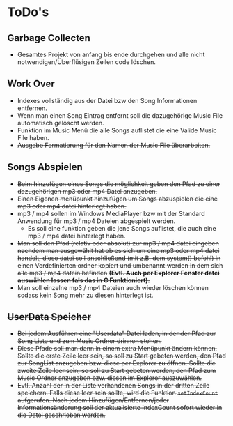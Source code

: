# ToDo's

## Garbage Collecten
* Gesamtes Projekt von anfang bis ende durchgehen und alle nicht notwendigen/Überflüsigen Zeilen code löschen.

## Work Over
* Indexes vollständig aus der Datei bzw den Song Informationen entfernen.
* Wenn man einen Song Eintrag entfernt soll die dazugehörige Music File automatisch gelöscht werden.
* Funktion im Music Menü die alle Songs auflistet die eine Valide Music File haben.
* ~~Ausgabe Formatierung für den Namen der Music File überarbeiten.~~

## Songs Abspielen
* ~~Beim hinzufügen eines Songs die möglichkeit geben den Pfad zu einer dazugehörigen mp3 oder mp4 Datei anzugeben.~~
* ~~Einen Eigenen menüpunkt hinzufügen um Songs abzuspielen die eine mp3 oder mp4 datei hinterlegt haben.~~
* mp3 / mp4 sollen im Windows MediaPlayer bzw mit der Standard Anwendung für mp3 / mp4 Dateien abgespielt werden.
  * Es soll eine funktion geben die jene Songs auflistet, die auch eine mp3 / mp4 datei hinterlegt haben.
* ~~Man soll den Pfad (relativ oder absolut) zur mp3 / mp4 datei eingeben nachdem man ausgewählt hat ob es sich um eine mp3 oder mp4 datei handelt, diese datei soll anschließend (mit z.B. dem system() befehl) in einen~~ 
~~Vordefinierten ordner kopiert und umbenannt werden in dem sich alle mp3 / mp4 datein befinden~~ __~~(Evtl. Auch per Explorer Fenster datei auswählen lassen fals das in C Funktioniert).~~__
* Man soll einzelne mp3 / mp4 Dateien auch wieder löschen können sodass kein Song mehr zu diesen hinterlegt ist.

## ~~UserData Speicher~~
* ~~Bei jedem Ausführen eine "Userdata" Datei laden, in der der Pfad zur Song Liste und zum Music Ordner drinnen stehen.~~
* ~~Diese Pfade soll man dann in einem extra Menüpunkt ändern können. Sollte die erste Zeile leer sein, so soll zu Start gebeten werden, den Pfad zur SongList anzugeben bzw. diese per Explorer zu öffnen. Sollte die zweite Zeile leer sein, so soll zu Start gebeten werden, den Pfad zum Music Ordner anzugeben bzw. diesen im Explorer auszuwählen.~~
* ~~Evtl. Anzahl der in der Liste vorhandenen Songs in der dritten Zeile speichern. Falls diese leer sein sollte, wird die Funktion `setIndexCount` aufgerufen. Nach jedem Hinzufügen/Entfernen/jeder Informationsänderung soll der aktualisierte IndexCount sofort wieder in die Datei geschrieben werden.~~
